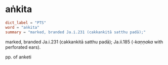 # aṅkita

``` toml
dict_label = "PTS"
word = "aṅkita"
summary = "marked, branded Ja.i.231 (cakkankitā satthu padā);"
```

marked, branded Ja.i.231 (cakkankitā satthu padā); Ja.ii.185 (*\-kaṇṇaka* with perforated ears).

pp. of anketi

